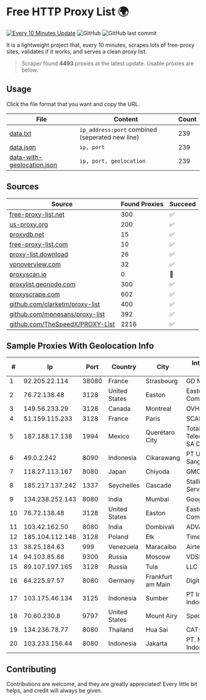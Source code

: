 
# Free HTTP Proxy List 🌍

[![Every 10 Minutes Update](https://github.com/mertguvencli/http-proxy-list/actions/workflows/main.yml/badge.svg?branch=main)](https://github.com/mertguvencli/http-proxy-list/actions/workflows/main.yml)
![GitHub](https://img.shields.io/github/license/mertguvencli/http-proxy-list)
![GitHub last commit](https://img.shields.io/github/last-commit/mertguvencli/http-proxy-list)

It is a lightweight project that, every 10 minutes, scrapes lots of free-proxy sites, validates if it works, and serves a clean proxy list.


> Scraper found **4493** proxies at the latest update. Usable proxies are below.

## Usage

Click the file format that you want and copy the URL.


|File|Content|Count|
|----|-------|-----|
|[data.txt](https://raw.githubusercontent.com/mertguvencli/http-proxy-list/main/proxy-list/data.txt)|`ip_address:port` combined (seperated new line)|239|
|[data.json](https://raw.githubusercontent.com/mertguvencli/http-proxy-list/main/proxy-list/data.json)|`ip, port`|239|
|[data-with-geolocation.json](https://raw.githubusercontent.com/mertguvencli/http-proxy-list/main/proxy-list/data-with-geolocation.json)|`ip, port, geolocation`|239|

## Sources

|Source|Found Proxies|Succeed|
|------|-------------|-------|
|[free-proxy-list.net](https://free-proxy-list.net)|300|✅|
|[us-proxy.org](https://www.us-proxy.org)|200|✅|
|[proxydb.net](http://proxydb.net)|15|✅|
|[free-proxy-list.com](https://free-proxy-list.com/?page=&port=&type%5B%5D=http&type%5B%5D=https&up_time=0&search=Search)|10|✅|
|[proxy-list.download](https://www.proxy-list.download/HTTP)|26|✅|
|[vpnoverview.com](https://vpnoverview.com/privacy/anonymous-browsing/free-proxy-servers)|32|✅|
|[proxyscan.io](https://www.proxyscan.io)|0|🚫|
|[proxylist.geonode.com](https://proxylist.geonode.com/api/proxy-list?limit=300&page=1&sort_by=lastChecked&sort_type=desc&protocols=http,https)|300|✅|
|[proxyscrape.com](https://api.proxyscrape.com/v2/?request=displayproxies&protocol=http&timeout=10000&country=all&ssl=all&anonymity=all)|602|✅|
|[github.com/clarketm/proxy-list](https://raw.githubusercontent.com/clarketm/proxy-list/master/proxy-list-raw.txt)|400|✅|
|[github.com/monosans/proxy-list](https://raw.githubusercontent.com/monosans/proxy-list/main/proxies/http.txt)|392|✅|
|[github.com/TheSpeedX/PROXY-List](https://raw.githubusercontent.com/TheSpeedX/PROXY-List/master/http.txt)|2216|✅|


## Sample Proxies With Geolocation Info

|#|Ip|Port|Country|City|Internet Service Provider|
|-|--|----|-------|----|-------------------------|
|1|92.205.22.114|38080|France|Strasbourg|GD MASS Network|
|2|76.72.138.48|3128|United States|Easton|Easton Utilities Commission|
|3|149.56.233.29|3128|Canada|Montreal|OVH Hosting|
|4|51.159.115.233|3128|France|Paris|SCALEWAY|
|5|187.188.17.138|1994|Mexico|Querétaro City|Total Play Telecomunicaciones SA De CV|
|6|49.0.2.242|8090|Indonesia|Cikarawang|PT Usaha Adi Sanggoro|
|7|118.27.113.167|8080|Japan|Chiyoda|GMO Internet, Inc.|
|8|185.217.137.242|1337|Seychelles|Cascade|Stallion Network Services Limited|
|9|134.238.252.143|8080|India|Mumbai|Google LLC|
|10|76.72.138.48|3128|United States|Easton|Easton Utilities Commission|
|11|103.42.162.50|8080|India|Dombivali|ADVANT|
|12|185.104.112.148|3128|Poland|Ełk|Timeweb-Artnet|
|13|38.25.184.63|999|Venezuela|Maracaibo|Airtek Solutions C.A.|
|14|94.103.85.88|9300|Russia|Moscow|VDSINA|
|15|89.107.197.165|3128|Russia|Tula|LLC TK Altair|
|16|64.225.97.57|8080|Germany|Frankfurt am Main|DigitalOcean, LLC|
|17|103.175.46.134|3125|Indonesia|Sumber|PT Internet Keluarga Indonesia|
|18|70.60.230.8|9797|United States|Mount Airy|Spectrum|
|19|134.236.78.77|8080|Thailand|Hua Sai|CAT-BB|
|20|103.233.156.44|8080|Indonesia|Jakarta|PT. Mora Telematika Indonesia|



## Contributing

Contributions are welcome, and they are greatly appreciated! Every
little bit helps, and credit will always be given.

